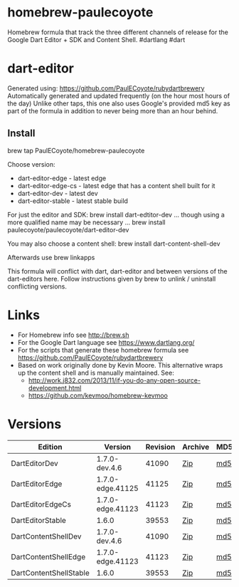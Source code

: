 homebrew-paulecoyote
====================

Homebrew formula that track the three different channels of release for the Google Dart Editor + SDK and Content Shell.  #dartlang #dart

dart-editor
===========

Generated using: https://github.com/PaulECoyote/rubydartbrewery
Automatically generated and updated frequently (on the hour most hours of the day)
Unlike other taps, this one also uses Google's provided md5 key as part of the formula in addition to never being more than an hour behind.

Install
-------
brew tap PaulECoyote/homebrew-paulecoyote

Choose version:
* dart-editor-edge - latest edge
* dart-editor-edge-cs - latest edge that has a content shell built for it
* dart-editor-dev - latest dev
* dart-editor-stable - latest stable build

For just the editor and SDK:
brew install dart-edtitor-dev
... though using a more qualified name may be necessary ...
brew install paulecoyote/paulecoyote/dart-editor-dev

You may also choose a content shell:
brew install dart-content-shell-dev

Afterwards use 
brew linkapps

This formula will conflict with dart, dart-editor and between versions of the dart-editors here.  Follow instructions given by brew to unlink / uninstall conflicting versions.

Links
=====
* For Homebrew info see http://brew.sh
* For the Google Dart language see https://www.dartlang.org/
* For the scripts that generate these homebrew formula see https://github.com/PaulECoyote/rubydartbrewery
* Based on work originally done by Kevin Moore. This alternative wraps up the content shell and is manually maintained.  See: 
    * http://work.j832.com/2013/11/if-you-do-any-open-source-development.html
    * https://github.com/kevmoo/homebrew-kevmoo

Versions
========
| Edition | Version | Revision | Archive | MD5 | Notes |
| ------- | ------- | -------- | ------- | --- | ----- |
| DartEditorDev | 1.7.0-dev.4.6 | 41090 | [Zip](https://storage.googleapis.com/dart-archive/channels/dev/release/41090/editor/darteditor-macos-x64.zip) | [md5](https://storage.googleapis.com/dart-archive/channels/dev/release/41090/editor/darteditor-macos-x64.zip.md5sum) | [Changes](https://storage.googleapis.com/dart-archive/channels/dev/release/latest/changelog.html) |
| DartEditorEdge | 1.7.0-edge.41125 | 41125 | [Zip](https://storage.googleapis.com/dart-archive/channels/be/raw/41125/editor/darteditor-macos-x64.zip) | [md5](https://storage.googleapis.com/dart-archive/channels/be/raw/41125/editor/darteditor-macos-x64.zip.md5sum) | - |
| DartEditorEdgeCs | 1.7.0-edge.41123 | 41123 | [Zip](https://storage.googleapis.com/dart-archive/channels/be/raw/41123/editor/darteditor-macos-x64.zip) | [md5](https://storage.googleapis.com/dart-archive/channels/be/raw/41123/editor/darteditor-macos-x64.zip.md5sum) | - |
| DartEditorStable | 1.6.0 | 39553 | [Zip](https://storage.googleapis.com/dart-archive/channels/stable/release/39553/editor/darteditor-macos-x64.zip) | [md5](https://storage.googleapis.com/dart-archive/channels/stable/release/39553/editor/darteditor-macos-x64.zip.md5sum) | [Changes](https://storage.googleapis.com/dart-archive/channels/stable/release/latest/changelog.html) |
| DartContentShellDev | 1.7.0-dev.4.6 | 41090 | [Zip](https://storage.googleapis.com/dart-archive/channels/dev/release/41090/dartium/content_shell-macos-ia32-release.zip) | [md5](https://storage.googleapis.com/dart-archive/channels/dev/release/41090/dartium/content_shell-macos-ia32-release.zip.md5sum) | - |
| DartContentShellEdge | 1.7.0-edge.41123 | 41123 | [Zip](https://storage.googleapis.com/dart-archive/channels/be/raw/41123/dartium/content_shell-macos-ia32-release.zip) | [md5](https://storage.googleapis.com/dart-archive/channels/be/raw/41123/dartium/content_shell-macos-ia32-release.zip.md5sum) | - |
| DartContentShellStable | 1.6.0 | 39553 | [Zip](https://storage.googleapis.com/dart-archive/channels/stable/release/39553/dartium/content_shell-macos-ia32-release.zip) | [md5](https://storage.googleapis.com/dart-archive/channels/stable/release/39553/dartium/content_shell-macos-ia32-release.zip.md5sum) | - |
